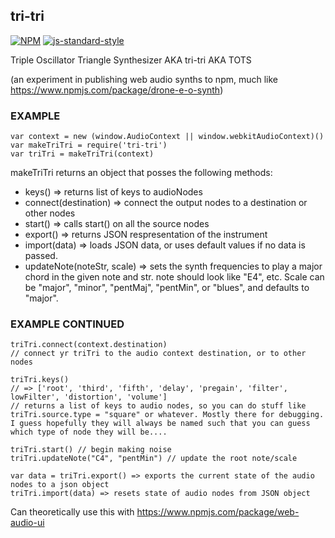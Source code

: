 tri-tri
----------------

[![NPM](https://nodei.co/npm/vid-synth.png)](https://nodei.co/npm/vid-synth/) [![js-standard-style](https://img.shields.io/badge/code%20style-standard-brightgreen.svg?style=flat)](https://github.com/feross/standard) 

Triple Oscillator Triangle Synthesizer AKA tri-tri AKA TOTS

(an experiment in publishing web audio synths to npm, much like https://www.npmjs.com/package/drone-e-o-synth)

### EXAMPLE

```
var context = new (window.AudioContext || window.webkitAudioContext)()
var makeTriTri = require('tri-tri')
var triTri = makeTriTri(context)
```

makeTriTri returns an object that posses the following methods:

- keys() => returns list of keys to audioNodes
- connect(destination) => connect the output nodes to a destination or other nodes
- start() => calls start() on all the source nodes
- export() => returns JSON respresentation of the instrument
- import(data) => loads JSON data, or uses default values if no data is passed.
- updateNote(noteStr, scale) => sets the synth frequencies to play a major chord in the given note and str. note should look like "E4", etc. Scale can be "major", "minor", "pentMaj", "pentMin", or "blues", and defaults to "major".

### EXAMPLE CONTINUED

```
triTri.connect(context.destination)
// connect yr triTri to the audio context destination, or to other nodes

triTri.keys() 
// => ['root', 'third', 'fifth', 'delay', 'pregain', 'filter', lowFilter', 'distortion', 'volume']
// returns a list of keys to audio nodes, so you can do stuff like triTri.source.type = "square" or whatever. Mostly there for debugging. I guess hopefully they will always be named such that you can guess which type of node they will be....

triTri.start() // begin making noise
triTri.updateNote("C4", "pentMin") // update the root note/scale

var data = triTri.export() => exports the current state of the audio nodes to a json object
triTri.import(data) => resets state of audio nodes from JSON object
```

Can theoretically use this with https://www.npmjs.com/package/web-audio-ui 



